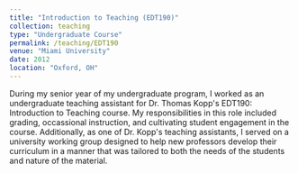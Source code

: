 ```yaml
---
title: "Introduction to Teaching (EDT190)"
collection: teaching
type: "Undergraduate Course"
permalink: /teaching/EDT190
venue: "Miami University"
date: 2012
location: "Oxford, OH"
---
```


During my senior year of my undergraduate program, I worked as an undergraduate teaching assistant for Dr. Thomas Kopp's EDT190: Introduction to Teaching course.  My responsibilities in this role included grading, occassional instruction, and cultivating student engagement in the course.  Additionally, as one of Dr. Kopp's teaching assistants, I served on a university working group designed to help new professors develop their curriculum in a manner that was tailored to both the needs of the students and nature of the material.
